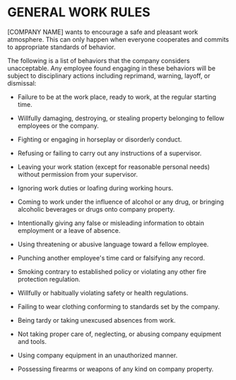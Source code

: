 # GENERAL WORK RULES

\[COMPANY NAME\] wants to encourage a safe and pleasant work atmosphere.
This can only happen when everyone cooperates and commits to appropriate
standards of behavior.

The following is a list of behaviors that the company considers
unacceptable. Any employee found engaging in these behaviors will be
subject to disciplinary actions including reprimand, warning, layoff, or
dismissal:

-   Failure to be at the work place, ready to work, at the regular
    starting time.

-   Willfully damaging, destroying, or stealing property belonging to
    fellow employees or the company.

-   Fighting or engaging in horseplay or disorderly conduct.

-   Refusing or failing to carry out any instructions of a supervisor.

-   Leaving your work station (except for reasonable personal needs)
    without permission from your supervisor.

-   Ignoring work duties or loafing during working hours.

-   Coming to work under the influence of alcohol or any drug, or
    bringing alcoholic beverages or drugs onto company property.

-   Intentionally giving any false or misleading information to obtain
    employment or a leave of absence.

-   Using threatening or abusive language toward a fellow employee.

-   Punching another employee's time card or falsifying any record.

-   Smoking contrary to established policy or violating any other fire
    protection regulation.

-   Willfully or habitually violating safety or health regulations.

-   Failing to wear clothing conforming to standards set by the company.

-   Being tardy or taking unexcused absences from work.

-   Not taking proper care of, neglecting, or abusing company equipment
    and tools.

-   Using company equipment in an unauthorized manner.

-   Possessing firearms or weapons of any kind on company property.
